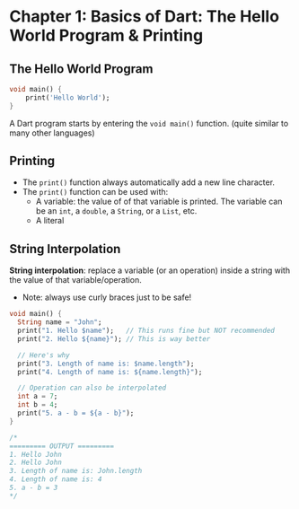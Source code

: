 # Chapter 1: Basics of Dart: The Hello World Program & Printing


## The Hello World Program
```dart
void main() {
    print('Hello World');
}
```

A Dart program starts by entering the `void main()` function. (quite similar to many other languages)


## Printing
* The `print()` function always automatically add a new line character.
* The `print()` function can be used with:
  * A variable: the value of of that variable is printed. The variable can be an `int`, a `double`, a `String`, or a `List`, etc.
  * A literal


## String Interpolation

**String interpolation**: replace a variable (or an operation) inside a string with the value of that variable/operation.
* Note: always use curly braces just to be safe!

```dart
void main() {
  String name = "John";
  print("1. Hello $name");   // This runs fine but NOT recommended
  print("2. Hello ${name}"); // This is way better

  // Here's why
  print("3. Length of name is: $name.length");
  print("4. Length of name is: ${name.length}");

  // Operation can also be interpolated
  int a = 7;
  int b = 4;
  print("5. a - b = ${a - b}");
}

/*
========= OUTPUT =========
1. Hello John
2. Hello John
3. Length of name is: John.length
4. Length of name is: 4
5. a - b = 3
*/
```